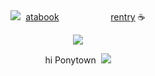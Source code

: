 
<div align="center">  <img src="https://pixels.crd.co/assets/images/gallery55/20a5c4f1.gif?v=99d3974e" ‎ ‎‎‎‎ ‎‎‎ ‎‎ ‎‎   
  
  ‎  ‎‎‎ ‎[atabook](https://gojo.atabook.org/)  ‎   ‎ ‎‎‎ ‎‎ ‎‎  ‎ ‎‎‎ ‎‎ ‎‎     ‎ ‎‎‎‎ ‎‎‎ ‎‎ ‎‎   ‎ ‎‎‎ ‎‎  ‎‎ ‎‎   ‎ ‎‎‎ ‎‎ ‎‎   ‎ ‎‎‎ ‎‎ ‎‎ ‎ ‎‎‎ ‎‎ ‎‎ [rentry](https://rentry.co/summerseries)   ☕
 </div> 

<p align="center"> <img src="https://i.imgur.com/yM2MY9c.png" > </p> 
<p align="center">
 hi Ponytown  ‎ ‎‎‎‎<img src="https://pixels.crd.co/assets/images/gallery65/50418f3e.gif?v=99d3974e" >

